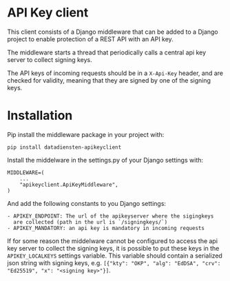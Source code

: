 API Key client
==============

This client consists of a Django middleware that can be added
to a Django project to enable protection of a REST API
with an API key.

The middleware starts a thread that periodically calls a central
api key server to collect signing keys.

The API keys of incoming requests should be in a `X-Api-Key` header,
and are checked for validity, meaning that they are signed by one of the signing keys.


Installation
============

Pip install the middleware package in your project with:

    pip install datadiensten-apikeyclient

Install the middelware in the settings.py of your Django settings with:

    MIDDLEWARE=(
        ...
        "apikeyclient.ApiKeyMiddleware",
    )

And add the following constants to you Django settings:

    - APIKEY_ENDPOINT: The url of the apikeyserver where the sigingkeys
      are collected (path in the url is `/signingkeys/`)
    - APIKEY_MANDATORY: an api key is mandatory in incoming requests


If for some reason the middelware cannot be configured to access
the api key server to collect the signing keys, it is possible to
put these keys in the `APIKEY_LOCALKEYS` settings variable.
This variable should contain a serialized json string with signing keys,
e.g. `[{"kty": "OKP", "alg": "EdDSA", "crv": "Ed25519", "x": "<signing key>"}]`.

